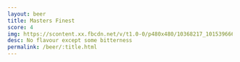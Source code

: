```yaml
---
layout: beer
title: Masters Finest
score: 4
img: https://scontent.xx.fbcdn.net/v/t1.0-0/p480x480/10368217_10153966651078745_5301100254520843348_n.jpg?oh=245ce28d6d97233a66bb40ae9b80083a&oe=59169EB9
desc: No flavour except some bitterness
permalink: /beer/:title.html
---
```

